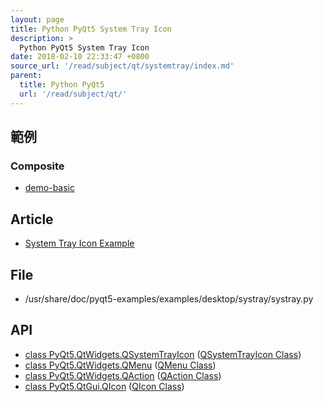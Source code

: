 ```yaml
---
layout: page
title: Python PyQt5 System Tray Icon
description: >
  Python PyQt5 System Tray Icon
date: 2018-02-10 22:33:47 +0800
source_url: '/read/subject/qt/systemtray/index.md'
parent:
  title: Python PyQt5
  url: '/read/subject/qt/'
---
```



## 範例


### Composite

* [demo-basic](https://github.com/foreachsam/book-lang-python/blob/gh-pages/example/subject/qt/systemtray/composite/demo-basic/main.py)


## Article

* [System Tray Icon Example](https://doc.qt.io/qt-5/qtwidgets-desktop-systray-example.html)


## File

* /usr/share/doc/pyqt5-examples/examples/desktop/systray/systray.py


## API


* [class PyQt5.QtWidgets.QSystemTrayIcon](http://pyqt.sourceforge.net/Docs/PyQt5/api/QtWidgets/qsystemtrayicon.html#PyQt5-QtWidgets-QSystemTrayIcon) ([QSystemTrayIcon Class](https://doc.qt.io/qt-5/qsystemtrayicon.html))
* [class PyQt5.QtWidgets.QMenu](http://pyqt.sourceforge.net/Docs/PyQt5/api/QtWidgets/qmenu.html#PyQt5-QtWidgets-QMenu) ([QMenu Class](https://doc.qt.io/qt-5/qmenu.html))
* [class PyQt5.QtWidgets.QAction](http://pyqt.sourceforge.net/Docs/PyQt5/api/QtWidgets/qaction.html#PyQt5-QtWidgets-QAction) ([QAction Class](https://doc.qt.io/qt-5/qaction.html))
* [class PyQt5.QtGui.QIcon](http://pyqt.sourceforge.net/Docs/PyQt5/api/QtGui/qicon.html#PyQt5-QtGui-QIcon) ([QIcon Class](https://doc.qt.io/qt-5/qicon.html))
